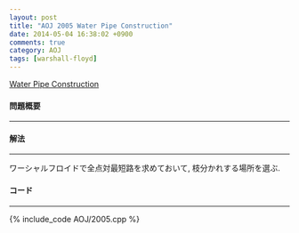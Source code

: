 ```yaml
---
layout: post
title: "AOJ 2005 Water Pipe Construction"
date: 2014-05-04 16:38:02 +0900
comments: true
category: AOJ
tags: [warshall-floyd]
---
```


[Water Pipe Construction](http://judge.u-aizu.ac.jp/onlinejudge/description.jsp?id=2005)

#### 問題概要

****

#### 解法

****

ワーシャルフロイドで全点対最短路を求めておいて, 枝分かれする場所を選ぶ.

#### コード

****

{% include_code AOJ/2005.cpp %}

